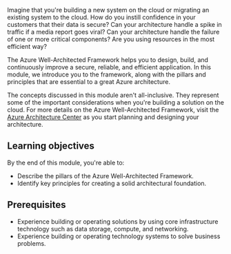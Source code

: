 Imagine that you're building a new system on the cloud or migrating an existing system to the cloud. How do you instill confidence in your customers that their data is secure? Can your architecture handle a spike in traffic if a media report goes viral? Can your architecture handle the failure of one or more critical components? Are you using resources in the most efficient way?

The Azure Well-Architected Framework helps you to design, build, and continuously improve a secure, reliable, and efficient application. In this module, we introduce you to the framework, along with the pillars and principles that are essential to a great Azure architecture.

The concepts discussed in this module aren't all-inclusive. They represent some of the important considerations when you're building a solution on the cloud. For more details on the Azure Well-Architected Framework, visit the [Azure Architecture Center](/azure/architecture/framework?azure-portal=true) as you start planning and designing your architecture.

## Learning objectives

By the end of this module, you're able to:

- Describe the pillars of the Azure Well-Architected Framework.
- Identify key principles for creating a solid architectural foundation.

## Prerequisites

- Experience building or operating solutions by using core infrastructure technology such as data storage, compute, and networking.
- Experience building or operating technology systems to solve business problems.
